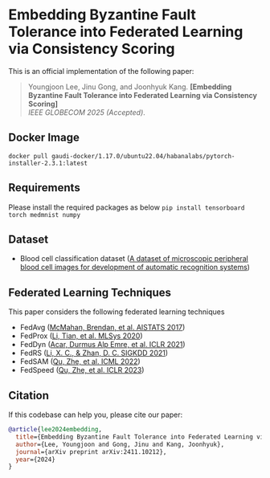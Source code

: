 # Embedding Byzantine Fault Tolerance into Federated Learning via Consistency Scoring

This is an official implementation of the following paper:
> Youngjoon Lee, Jinu Gong, and Joonhyuk Kang.
**[Embedding Byzantine Fault Tolerance into Federated Learning via Consistency Scoring]**  
_IEEE GLOBECOM 2025 (Accepted)_.

## Docker Image
`docker pull gaudi-docker/1.17.0/ubuntu22.04/habanalabs/pytorch-installer-2.3.1:latest`

## Requirements
Please install the required packages as below
```pip install tensorboard torch medmnist numpy```

## Dataset
- Blood cell classification dataset ([A dataset of microscopic peripheral blood cell images for development of automatic recognition systems](https://www.sciencedirect.com/science/article/pii/S2352340920303681))

## Federated Learning Techniques
This paper considers the following federated learning techniques
- FedAvg ([McMahan, Brendan, et al. AISTATS 2017](http://proceedings.mlr.press/v54/mcmahan17a?ref=https://githubhelp.com))
- FedProx ([Li, Tian, et al. MLSys 2020](https://proceedings.mlsys.org/paper/2020/hash/38af86134b65d0f10fe33d30dd76442e-Abstract.html))
- FedDyn ([Acar, Durmus Alp Emre, et al. ICLR 2021](https://arxiv.org/abs/2111.04263))
- FedRS ([Li, X. C., & Zhan, D. C. SIGKDD 2021](https://dl.acm.org/doi/10.1145/3447548.3467254))
- FedSAM ([Qu, Zhe, et al. ICML 2022](https://arxiv.org/abs/2206.02618))
- FedSpeed ([Qu, Zhe, et al. ICLR 2023](https://arxiv.org/abs/2302.10429))

## Citation
If this codebase can help you, please cite our paper: 
```bibtex
@article{lee2024embedding,
  title={Embedding Byzantine Fault Tolerance into Federated Learning via Consistency Scoring},
  author={Lee, Youngjoon and Gong, Jinu and Kang, Joonhyuk},
  journal={arXiv preprint arXiv:2411.10212},
  year={2024}
}
```